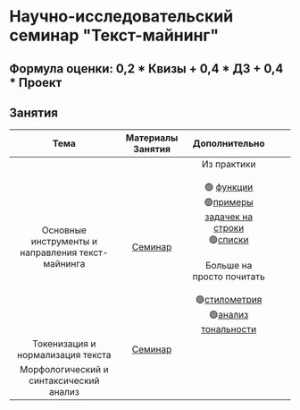 # Научно-исследовательский семинар "Текст-майнинг"

## Формула оценки: 0,2 * Квизы + 0,4 * ДЗ + 0,4 * Проект

## Занятия
|                        Тема                       |                            Материалы Занятия                           |                                                                                                                                                                                                                             Дополнительно                                                                                                                                                                                                                             |   |   |
|:-------------------------------------------------:|:----------------------------------------------------------------------:|:---------------------------------------------------------------------------------------------------------------------------------------------------------------------------------------------------------------------------------------------------------------------------------------------------------------------------------------------------------------------------------------------------------------------------------------------------------------------:|:-:|:-:|
| Основные инструменты и направления текст-майнинга | [Семинар](https://github.com/knapweedss/TextMining_HSE/tree/main/sem1) | Из практики <br><br>🟢 [функции](https://pythonworld.ru/tipy-dannyx-v-python/vse-o-funkciyax-i-ix-argumentax.html)<br>🟢[примеры задачек на строки](https://pydocs.ru/zadachi-na-stroki-python/#pallind)<br>🟢[списки](https://pydocs.ru/rabota-so-spiskami-v-python/)<br><br>Больше на просто почитать <br><br>🟢[стилометрия](https://sysblok.ru/courses/kak-provesti-stilometricheskij-jeksperiment-s-pomoshhju-stylo/)<br>🟢[анализ тональности](https://habr.com/ru/articles/646129/) |   |   |
| Токенизация и нормализация текста                 | [Семинар](https://github.com/knapweedss/TextMining_HSE/tree/main/sem2) |                                                                                                                                                                                                                                                                                                                                                                                                                                                                       |   |   |
| Морфологический и синтаксический анализ           |                                                                        |                                                                                                                                                                                                                                                                                                                                                                                                                                                                       |   |   |
